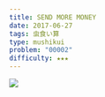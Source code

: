 ```yaml
---
title: SEND MORE MONEY
date: 2017-06-27
tags: 虫食い算
type: mushikui
problem: "00002"
difficulty: ★★★
---
```


<div class="ta-c">
  <img src="/dk-problems/images/mushikui/answers/00002.svg">
</div>
